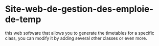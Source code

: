 # Site-web-de-gestion-des-emploie-de-temp

this web software that allows you to generate the timetables for a specific class, you can modify it by adding several other classes or even more.
